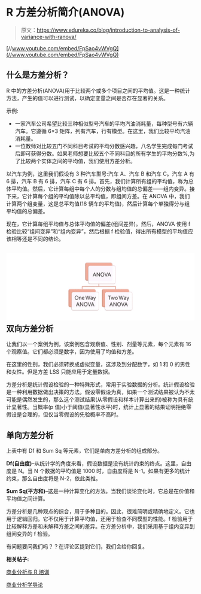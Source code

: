 # R 方差分析简介(ANOVA)

> 原文：<https://www.edureka.co/blog/introduction-to-analysis-of-variance-with-ranova/>

[//www.youtube.com/embed/FpSao4vWVgQ](//www.youtube.com/embed/FpSao4vWVgQ)

## **什么是方差分析？**

R 中的方差分析(ANOVA)用于比较两个或多个项目之间的平均值。这是一种统计方法，产生的值可以进行测试，以确定变量之间是否存在显著的关系。

示例:

*   一家汽车公司希望比较三种相似型号汽车的平均汽油消耗量，每种型号有六辆汽车。它遵循 6×3 矩阵，列有汽车，行有模型。在这里，我们比较平均汽油消耗量。
*   一位教师对比较五门不同科目考试的平均分数感兴趣，八名学生完成每门考试后即可获得分数。如果老师想要比较五个不同科目的所有学生的平均分数%,为了比较两个实体之间的平均值，我们使用方差分析。

以汽车为例，这里我们假设有 3 种汽车型号:汽车 A、汽车 B 和汽车 C。汽车 A 有 6 排，汽车 B 有 6 排，汽车 C 有 6 排。首先，我们计算所有组的平均值，称为总体平均值。然后，它计算每组中每个人的分数与组均值的总偏差——组内变异。接下来，它计算每个组的平均值除以总平均值，即组间方差。在 ANOVA 中，我们计算两个组变量，这是总平均值(18 辆车的平均值)，然后计算每个单独得分与组平均值的总偏差。

现在，它计算每组平均值与总体平均值的偏差(组间差异)。然后，ANOVA 使用 f 检验比较“组间变异”和“组内变异”，然后根据 f 检验值，得出所有模型的平均值应该相等还是不同的结论。

## **![ANOVA - edureka](img/bdee4de63ce65307bb5d67ae5f576b7a.png)双向方差分析**

让我们以一个案例为例，该案例包含观察值、性别、剂量等元素，每个元素有 16 个观察值。它们都必须是数字，因为使用了均值和方差。

在这里的性别，我们必须转换成虚拟变量，这涉及到分配数字，如 1 和 0 的男性和女性。但是方差 LSS 只能应用于定量数据。

方差分析是统计假设检验的一种特殊形式，常用于实验数据的分析。统计假设检验是一种利用数据做出决策的方法。假设零假设为真，如果一个测试结果被认为不太可能是偶然发生的，那么这个测试结果(从零假设和样本计算出来的)被称为具有统计显著性。当概率(p 值)小于阈值(显著性水平)时，统计上显著的结果证明拒绝零假设是合理的，但仅当零假设的先验概率不高时。

## **单向方差分析**

上表中有 Df 和 Sum Sq 等元素，它们是单向方差分析的组成部分。

**Df(自由度)**–从统计学的角度来看，假设数据是没有统计约束的终点。这里，自由度是 N。当 N 个数据的平均值是 1000 时，自由度将是 N-1。如果有更多的统计约束，那么自由度将是 N-2，依此类推。

**Sum Sq(平方和)**–这是一种计算变化的方法。当我们谈论变化时，它总是在价值和平均值之间计算。

方差分析是几种观点的综合，用于多种目的。因此，很难简明或精确地定义。它也用于逻辑回归。它不仅用于计算平均值，还用于检查不同模型的性能。f 检验用于比较解释方差和未解释方差之间的差异。在方差分析中，我们采用基于组内变异到组间变异的 f 检验。

有问题要问我们吗？？在评论区提到它们，我们会给你回复。

**相关帖子:**

[商业分析与 R 培训](https://www.edureka.co/r-for-analytics)

[商业分析学导论](https://www.edureka.co/blog/videos/introduction-business-analytics-with-r/ "Introduction to Business Analytics with R")